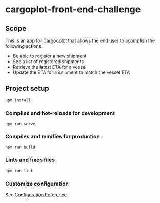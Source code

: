 # cargoplot-front-end-challenge

## Scope

This is an app for Cargooplot that allows the end user to acomplish the following actions.

* Be able to register a new shipment
* See a list of registered shipments
* Retrieve the latest ETA for a vessel
* Update the ETA for a shipment to match the vessel ETA


## Project setup
```
npm install
```

### Compiles and hot-reloads for development
```
npm run serve
```

### Compiles and minifies for production
```
npm run build
```

### Lints and fixes files
```
npm run lint
```

### Customize configuration
See [Configuration Reference](https://cli.vuejs.org/config/).
